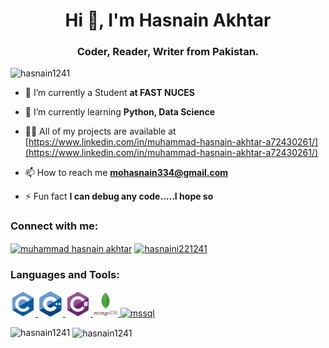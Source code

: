 <h1 align="center">Hi 👋, I'm Hasnain Akhtar</h1>
<h3 align="center">Coder, Reader, Writer from Pakistan.</h3>

<p align="left"> <img src="https://komarev.com/ghpvc/?username=hasnain1241&label=Profile%20views&color=0e75b6&style=flat" alt="hasnain1241" /> </p>

- 🔭 I’m currently a Student **at FAST NUCES**

- 🌱 I’m currently learning **Python, Data Science**

- 👨‍💻 All of my projects are available at [https://www.linkedin.com/in/muhammad-hasnain-akhtar-a72430261/](https://www.linkedin.com/in/muhammad-hasnain-akhtar-a72430261/)

- 📫 How to reach me **mohasnain334@gmail.com**

- ⚡ Fun fact **I can debug any code.....I hope so**

<h3 align="left">Connect with me:</h3>
<p align="left">
<a href="https://linkedin.com/in/muhammad hasnain akhtar" target="blank"><img align="center" src="https://raw.githubusercontent.com/rahuldkjain/github-profile-readme-generator/master/src/images/icons/Social/linked-in-alt.svg" alt="muhammad hasnain akhtar" height="30" width="40" /></a>
<a href="https://www.leetcode.com/hasnaini221241" target="blank"><img align="center" src="https://raw.githubusercontent.com/rahuldkjain/github-profile-readme-generator/master/src/images/icons/Social/leet-code.svg" alt="hasnaini221241" height="30" width="40" /></a>
</p>

<h3 align="left">Languages and Tools:</h3>
<p align="left"> <a href="https://www.cprogramming.com/" target="_blank" rel="noreferrer"> <img src="https://raw.githubusercontent.com/devicons/devicon/master/icons/c/c-original.svg" alt="c" width="40" height="40"/> </a> <a href="https://www.w3schools.com/cpp/" target="_blank" rel="noreferrer"> <img src="https://raw.githubusercontent.com/devicons/devicon/master/icons/cplusplus/cplusplus-original.svg" alt="cplusplus" width="40" height="40"/> </a> <a href="https://www.w3schools.com/cs/" target="_blank" rel="noreferrer"> <img src="https://raw.githubusercontent.com/devicons/devicon/master/icons/csharp/csharp-original.svg" alt="csharp" width="40" height="40"/> </a> <a href="https://www.mongodb.com/" target="_blank" rel="noreferrer"> <img src="https://raw.githubusercontent.com/devicons/devicon/master/icons/mongodb/mongodb-original-wordmark.svg" alt="mongodb" width="40" height="40"/> </a> <a href="https://www.microsoft.com/en-us/sql-server" target="_blank" rel="noreferrer"> <img src="https://www.svgrepo.com/show/303229/microsoft-sql-server-logo.svg" alt="mssql" width="40" height="40"/> </a> </p>

<p><img align="left" src="https://github-readme-stats.vercel.app/api/top-langs?username=hasnain1241&show_icons=true&locale=en&layout=compact" alt="hasnain1241" /></p>

<p>&nbsp;<img align="center" src="https://github-readme-stats.vercel.app/api?username=hasnain1241&show_icons=true&locale=en" alt="hasnain1241" /></p>

